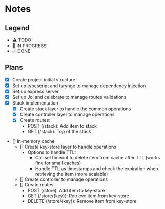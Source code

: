 # Notes

## Legend

- ⚠ TODO
- 🚧 IN PROGRESS
- ✅ DONE

## Plans

- [x] Create project initial structure
- [x] Set up typescript and tsrynge to manage dependency injection
- [x] Set up express server
- [x] Set up Joi and celebrate to manage routes validations
- [x] Stack implementation
  - [x] Create stack layer to handle the common operations
  - [x] Create controller layer to manage operations
  - [x] Create routes:
    - POST (/stack): Add item to stack
    - GET (/stack): Top of the stack
- [] In-memory cache
  - [] Create key-store layer to handle operations
    - Options to handle TTL:
      - Call setTimeout to delete item from cache after TTL (works fine for small caches)
      - Handle TTL as timestamps and check the expiration when retrieving the item (more scalable)
  - [] Create controller to manage operations
  - [] Create routes:
    - POST (/store): Add item to key-store
    - GET (/store/{key}): Retrieve item from key-store
    - DELETE (/store/{key}): Remove item from key-store
